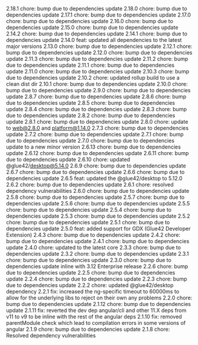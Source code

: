 2.18.1
chore: bump due to dependencies update
2.18.0
chore: bump due to dependencies update
2.17.1
chore: bump due to dependencies update
2.17.0
chore: bump due to dependencies update
2.16.0
chore: bump due to dependencies update
2.15.0
chore: bump due to dependencies update
2.14.2
chore: bump due to dependencies update
2.14.1
chore: bump due to dependencies update
2.14.0
feat: updated all dependencies to the latest major versions
2.13.0
chore: bump due to dependencies update
2.12.1
chore: bump due to dependencies update
2.12.0
chore: bump due to dependencies update
2.11.3
chore: bump due to dependencies update
2.11.2
chore: bump due to dependencies update
2.11.1
chore: bump due to dependencies update
2.11.0
chore: bump due to dependencies update
2.10.3
chore: bump due to dependencies update
2.10.2
chore: updated rollup build to use a clean dist dir
2.10.1
chore: bump due to dependencies update
2.10.0
chore: bump due to dependencies update
2.9.0
chore: bump due to dependencies update
2.8.7
chore: bump due to dependencies update
2.8.6
chore: bump due to dependencies update
2.8.5
chore: bump due to dependencies update
2.8.4
chore: bump due to dependencies update
2.8.3
chore: bump due to dependencies update
2.8.2
chore: bump due to dependencies update
2.8.1
chore: bump due to dependencies update
2.8.0
chore: update to web@2.8.0 and platform@1.14.0
2.7.3
chore: bump due to dependencies update
2.7.2
chore: bump due to dependencies update
2.7.1
chore: bump due to dependencies update
2.7.0
chore: bump due to dependencies update to a new minor version
2.6.13
chore: bump due to dependencies update
2.6.12
chore: bump due to dependencies update
2.6.11
chore: bump due to dependencies update
2.6.10
chore: updated @glue42/desktop@5.14.0
2.6.9
chore: bump due to dependencies update
2.6.7
chore: bump due to dependencies update
2.6.6
chore: bump due to dependencies update
2.6.5
feat: updated the @glue42/desktop to 5.12.0
2.6.2
chore: bump due to dependencies update
2.6.1
chore: resolved dependency vulnerabilities
2.6.0
chore: bump due to dependencies update
2.5.8
chore: bump due to dependencies update
2.5.7
chore: bump due to dependencies update
2.5.6
chore: bump due to dependencies update
2.5.5
chore: bump due to dependencies update
2.5.4
chore: bump due to dependencies update
2.5.3
chore: bump due to dependencies update
2.5.2
chore: bump due to dependencies update
2.5.1
chore: bump due to dependencies update
2.5.0
feat: added support for GDX (Glue42 Developer Extension)
2.4.3
chore: bump due to dependencies update
2.4.2
chore: bump due to dependencies update
2.4.1
chore: bump due to dependencies update
2.4.0
chore: updated to the latest core
2.3.3
chore: bump due to dependencies update
2.3.2
chore: bump due to dependencies update
2.3.1
chore: bump due to dependencies update
2.3.0
chore: bump due to dependencies update inline with 3.12 Enterprise release
2.2.6
chore: bump due to dependencies update
2.2.5
chore: bump due to dependencies update
2.2.4
chore: bump due to dependencies update
2.2.3
chore: bump due to dependencies update
2.2.2
chore: updated @glue42/desktop dependency
2.2.1
fix: increased the ng-specific timeout to 60000ms to allow for the underlying libs to reject on their own any problems
2.2.0
chore: bump due to dependencies update
2.1.12
chore: bump due to dependencies update
2.1.11
fix: reverted the dev dep angular/cli and other 11.X deps from v11 to v9 to be inline with the rest of the angular deps
2.1.10
fix: removed parentModule check which lead to compilation errors in some versions of angular
2.1.9
chore: bump due to dependencies update
2.1.8
chore: Resolved dependency vulnerabilities
